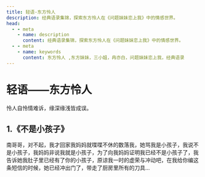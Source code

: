 ```yaml
---
title: 轻语-东方怜人
description: 经典语录集锦，探索东方怜人在《问题妹妹恋上我》中的情感世界。  
head: 
  - - meta
    - name: description
      content: 经典语录集锦，探索东方怜人在《问题妹妹恋上我》中的情感世界。
  - - meta
    - name: keywords
      content: 东方怜人 ,东方妹妹，三小姐，冉亦白，问题妹妹恋上我，经典语录
---
```


# 轻语——东方怜人
怜人自怜情难诉，缘深缘浅皆成误。
## 1.《不是小孩子》
南哥哥，对不起，我才回家我妈妈就喋喋不休的数落我，她骂我是小孩子，我说不是小孩子，我妈妈非说我就是小孩子，为了向我妈妈证明我已经不是小孩子了，我告诉她我肚子里已经有了你的小孩子，原谅我一时的虚荣与冲动吧，在我给你编这条短信的时候，她已经冲出门了，带走了厨房里所有的刀具...

<br>
<Twikoo :key="echoes-lr" />